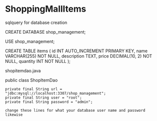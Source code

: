 # ShoppingMallItems
sqlquery for database creation

CREATE DATABASE shop_management;

USE shop_management;

CREATE TABLE items (
    id INT AUTO_INCREMENT PRIMARY KEY,
    name VARCHAR(255) NOT NULL,
    description TEXT,
    price DECIMAL(10, 2) NOT NULL,
    quantity INT NOT NULL
);

shopitemdao.java


public class ShopItemDao 


    private final String url = "jdbc:mysql://localhost:3307/shop_management";
    private final String user = "root";
    private final String password = "admin";

    change these lines for what your database user name and password likewise 
